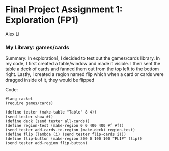 # Final Project Assignment 1: Exploration (FP1) 
Alex Li

### My Library: games/cards
Summary: In exploration1, I decided to test out the games/cards library. In my code, I first created a table/window and made it visible. I then sent the table a deck of cards and fanned them out from the top left to the bottom right. Lastly, I created a region named flip which when a card or cards were dragged inside of it, they would be flipped

Code:
```
#lang racket
(require games/cards)

(define tester (make-table "Table" 8 4))
(send tester show #t)
(define deck (send tester all-cards))
(define region-test (make-region 0 0 400 400 #f #f))
(send tester add-cards-to-region (make-deck) region-test)
(define flip (lambda (i) (send tester flip-cards i)))
(define flip-button (make-region 300 0 100 100 "FLIP" flip))
(send tester add-region flip-button)
```
